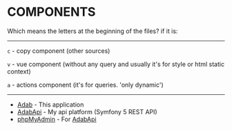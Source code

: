 # COMPONENTS
Which means the letters at the beginning of the files?
if it is:
****
 `c` - copy component (other sources)
 
 `v` - vue component (without any query and usually it's for style or html static context)
 
 `a` - actions component (it's for queries. 'only dynamic')
****
- [Adab](https://adabapi.ga/) - This application
- [AdabApi](https://adabapi.ga/) - My api platform (Symfony 5 REST API)
- [phpMyAdmin](https://adabapi.ga/phpmyadmin/) - For [AdabApi](https://adabapi.ga/)
